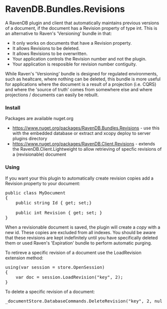 RavenDB.Bundles.Revisions
=========================

A RavenDB plugin and client that automatically maintains previous versions of a document, if the document has a Revision property of type int. This is an alternative to Raven's 'Versioning' bundle in that:

* It only works on documents that have a Revision property.
* It allows Revisions to be deleted.
* It allows Revisions to be overwritten.
* Your application controls the Revision number and not the plugin.
* Your application is resposible for revision number contiguity.

While Raven's 'Versioning' bundle is designed for regulated environments, such as healtcare, where nothing can be deleted, this bundle is more useful for applications where the document is a result of a projection (i.e. CQRS) and where the 'source of truth' comes from somewhere else and where projections / documents can easily be rebuilt.



### Install

Packages are available nuget.org

* https://www.nuget.org/packages/RavenDB.Bundles.Revisions - use this with the embedded database or extract and xcopy deploy to server plugins directory
* https://www.nuget.org/packages/RavenDB.Client.Revisions - extends the RavenDB.Client.Lightweight to allow retrieving of specfic revisions of a (revisionable) document

### Using

If you want your this plugin to automatically create revision copies add a Revision property to your document:

<pre>
public class MyDocument
{
    public string Id { get; set;}
    
    public int Revision { get; set; }
}
</pre>

When a revisionable document is saved, the plugin will create a _copy_ with a new id. These copies are excluded from all indexes. You should be aware that these revisions are kept indefinitely until you have specifically deleted them or used Raven's 'Expiration' bundle to perform automatic purging.

To retireve a specific revision of a document use the LoadRevision extension method:

<pre>
using(var session = store.OpenSession)
{
    var doc = session.LoadRevision<MyDocument>("key", 2);
}
</pre>

To delete a specific revision of a document:

<pre>
_documentStore.DatabaseCommands.DeleteRevision("key", 2, null);
<ptr>

